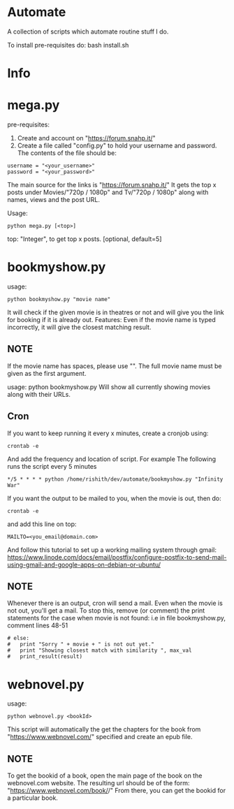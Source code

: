 Automate
========
A collection of scripts which automate routine stuff I do.

To install pre-requisites do:
bash install.sh

Info
====

mega.py
=======
pre-requisites:
1. Create and account on "https://forum.snahp.it/"
2. Create a file called "config.py" to hold your username and password.
The contents of the file should be:
```
username = "<your_username>"
password = "<your_password>"
```

The main source for the links is "https://forum.snahp.it/"
It gets the top x posts under Movies/"720p / 1080p" and Tv/"720p / 1080p" along with names, views and the post URL.

Usage:
```
python mega.py [<top>]
```
top: "Integer", to get top x posts. [optional, default=5]

bookmyshow.py
=============
usage: 
```
python bookmyshow.py "movie name"
```
It will check if the given movie is in theatres or not and will give you the link for booking if it is already out.
Features: Even if the movie name is typed incorrectly, it will give the closest matching result.

NOTE
---- 
If the movie name has spaces, please use "". The full movie name must be given as the first argument.

usage: python bookmyshow.py
Will show all currently showing movies along with their URLs.

Cron
-----
If you want to keep running it every x minutes, create a cronjob using:
```
crontab -e
```
And add the frequency and location of script.
For example The following runs the script every 5 minutes
```
*/5 * * * * python /home/rishith/dev/automate/bookmyshow.py "Infinity War"
```

If you want the output to be mailed to you, when the movie is out, then do:
```
crontab -e
```
and add this line on top:
```
MAILTO=<you_email@domain.com>
```

And follow this tutorial to set up a working mailing system through gmail:
https://www.linode.com/docs/email/postfix/configure-postfix-to-send-mail-using-gmail-and-google-apps-on-debian-or-ubuntu/

NOTE 
----
Whenever there is an output, cron will send a mail. Even when the movie is not out, you'll get a mail. To stop this, remove (or comment) the print statements for the case when movie is not found:
i.e in file bookmyshow.py, comment lines 48-51
```
# else:
# 	print "Sorry " + movie + " is not out yet."
# 	print "Showing closest match with similarity ", max_val
# 	print_result(result)
```

webnovel.py
===========
usage: 
```
python webnovel.py <bookId>
```
This script will automatically the get the chapters for the book from "https://www.webnovel.com/" specified and create an epub file.

NOTE
---- 
To get the bookid of a book, open the main page of the book on the webnovel.com website. The resulting url should be of the form:
"https://www.webnovel.com/book/<bookId>/<bookName>"
From there, you can get the bookid for a particular book.
